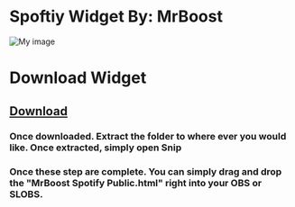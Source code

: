 # Spoftiy Widget By: MrBoost
![My image](https://github.com/mrboost/Spotifywidget/blob/master/spotify.gif)

# Download Widget

## [Download](https://github.com/mrboost/Spotifywidget/raw/master/MrBoost%20Spotify%20Widget.zip)

### Once downloaded. Extract the folder to where ever you would like. Once extracted, simply open Snip

### Once these step are complete. You can simply drag and drop the "MrBoost Spotify Public.html" right into your OBS or SLOBS.

